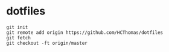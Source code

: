 # dotfiles

```
git init
git remote add origin https://github.com/HCThomas/dotfiles
git fetch
git checkout -ft origin/master
```
